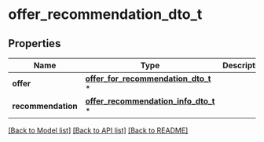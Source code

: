 # offer_recommendation_dto_t

## Properties
Name | Type | Description | Notes
------------ | ------------- | ------------- | -------------
**offer** | [**offer_for_recommendation_dto_t**](offer_for_recommendation_dto.md) \* |  | [optional] 
**recommendation** | [**offer_recommendation_info_dto_t**](offer_recommendation_info_dto.md) \* |  | [optional] 

[[Back to Model list]](../README.md#documentation-for-models) [[Back to API list]](../README.md#documentation-for-api-endpoints) [[Back to README]](../README.md)


